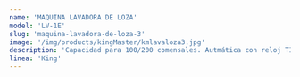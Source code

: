 ```yaml
---
name: 'MAQUINA LAVADORA DE LOZA'
model: 'LV-1E'
slug: 'maquina-lavadora-de-loza-3'
image: '/img/products/kingMaster/kmlavaloza3.jpg'
description: 'Capacidad para 100/200 comensales. Autmática con reloj TIMER, cuerpo interior, brazos, flautas, puertas y alimentadores fabricados en acero inoxidable tipo 304. Requiere alimentación'
linea: 'King'
---
```

